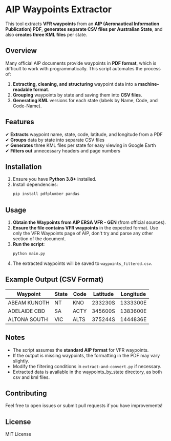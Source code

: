 # **AIP Waypoints Extractor**

This tool extracts **VFR waypoints** from an **AIP (Aeronautical Information Publication) PDF**, **generates separate CSV files per Australian State**, and also **creates three KML files** per state.

## **Overview**
Many official AIP documents provide waypoints in **PDF format**, which is difficult to work with programmatically. This script automates the process of:

1. **Extracting, cleaning, and structuring** waypoint data into a **machine-readable format**.  
2. **Grouping** waypoints by state and saving them into **CSV files**.  
3. **Generating KML** versions for each state (labels by Name, Code, and Code-Name).

## **Features**
✔ **Extracts** waypoint name, state, code, latitude, and longitude from a PDF  
✔ **Groups** data by state into separate CSV files  
✔ **Generates** three KML files per state for easy viewing in Google Earth  
✔ **Filters out** unnecessary headers and page numbers  

## **Installation**
1. Ensure you have **Python 3.8+** installed.
2. Install dependencies:
   ```bash
   pip install pdfplumber pandas

## **Usage**
1. **Obtain the Waypoints from AIP ERSA VFR - GEN** (from official sources).
2. **Ensure the file contains VFR waypoints** in the expected format. Use only the VFR Waypoints page of AIP, don't try and parse any other section of the document.
3. **Run the script**:
   ```bash
   python main.py
   ```
4. The extracted waypoints will be saved to `waypoints_filtered.csv`.

## **Example Output (CSV Format)**
| Waypoint          | State | Code | Latitude  | Longitude  |
|------------------|------|------|-----------|------------|
| ABEAM KUNOTH    | NT   | KNO  | 233230S   | 1333300E   |
| ADELAIDE CBD    | SA   | ACTY | 345600S   | 1383600E   |
| ALTONA SOUTH    | VIC  | ALTS | 375244S   | 1444836E   |

## **Notes**
- The script assumes the **standard AIP format** for VFR waypoints.
- If the output is missing waypoints, the formatting in the PDF may vary slightly.
- Modify the filtering conditions in `extract-and-convert.py` if necessary.
- Extracted data is available in the waypoints_by_state directory, as both csv and kml files.

## **Contributing**
Feel free to open issues or submit pull requests if you have improvements!

## **License**
MIT License

